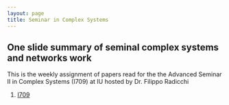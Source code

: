 ```yaml
---
layout: page
title: Seminar in Complex Systems
---
```


## One slide summary of seminal complex systems and networks work

This is the weekly assignment of papers read for the the Advanced Seminar II in Complex Systems (I709) at IU hosted by Dr. Filippo Radicchi
1. [I709](https://rachithaiyappa.github.io/hidden/)
